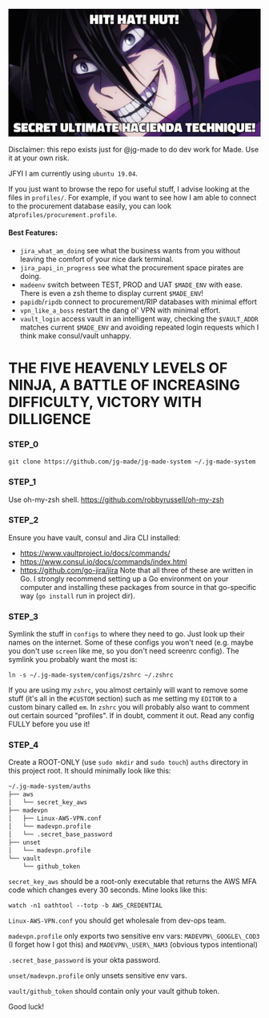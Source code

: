 ![hacienda ninja](https://github.com/jg-made/jg-made-system/blob/master/img/hacienda-ninja.png)

Disclaimer: this repo exists just for @jg-made to do dev work for Made. Use it at your own risk.

JFYI I am currently using `ubuntu 19.04`.

If you just want to browse the repo for useful stuff, I advise looking at the files in `profiles/`.
For example, if you want to see how I am able to connect to the procurement database easily, you can look at`profiles/procurement.profile`.

#### Best Features:
- `jira_what_am_doing` see what the business wants from you without leaving the comfort of your nice dark terminal.
- `jira_papi_in_progress` see what the procurement space pirates are doing.
- `madeenv` switch between TEST, PROD and UAT `$MADE_ENV` with ease. There is even a zsh theme to display current `$MADE_ENV`!
- `papidb`/`ripdb` connect to procurement/RIP databases with minimal effort
- `vpn_like_a_boss` restart the dang ol' VPN with minimal effort.
- `vault_login` access vault in an intelligent way, checking the `$VAULT_ADDR` matches current `$MADE_ENV` and avoiding repeated login requests which I think make consul/vault unhappy.

# THE FIVE HEAVENLY LEVELS OF NINJA, A BATTLE OF INCREASING DIFFICULTY, VICTORY WITH DILLIGENCE

### STEP_0
```
git clone https://github.com/jg-made/jg-made-system ~/.jg-made-system
```

### STEP_1
Use oh-my-zsh shell.
https://github.com/robbyrussell/oh-my-zsh

### STEP_2
Ensure you have vault, consul and Jira CLI installed:
- https://www.vaultproject.io/docs/commands/
- https://www.consul.io/docs/commands/index.html
- https://github.com/go-jira/jira
Note that all three of these are written in Go. I strongly recommend setting up a Go environment on your computer and installing these packages from source in that go-specific way (`go install` run in project dir).

### STEP_3
Symlink the stuff in `configs` to where they need to go. Just look up their names on the internet.
Some of these configs you won't need (e.g. maybe you don't use `screen` like me, so you don't need screenrc config).
The symlink you probably want the most is: 
```
ln -s ~/.jg-made-system/configs/zshrc ~/.zshrc
```
If you are using my `zshrc`, you almost certainly will want to remove some stuff (it's all in the `#CUSTOM` section) such as me setting my `EDITOR` to a custom binary called `em`. In `zshrc` you will probably also want to comment out certain sourced "profiles". If in doubt, comment it out.
Read any config FULLY before you use it!

### STEP_4
Create a ROOT-ONLY (use `sudo mkdir` and `sudo touch`) `auths` directory in this project root. It should minimally look like this:
```
~/.jg-made-system/auths
├── aws
│   └── secret_key_aws
├── madevpn
│   ├── Linux-AWS-VPN.conf
│   └── madevpn.profile
│   └── .secret_base_password
├── unset
│   └── madevpn.profile
└── vault
    └── github_token
```

`secret_key_aws` should be a root-only executable that returns the AWS MFA code which changes every 30 seconds.
Mine looks like this:
```
watch -n1 oathtool --totp -b AWS_CREDENTIAL
```

`Linux-AWS-VPN.conf` you should get wholesale from dev-ops team.

`madevpn.profile` only exports two sensitive env vars: `MADEVPN\_GOOGLE\_COD3` (I forget how I got this) and `MADEVPN\_USER\_NAM3` (obvious typos intentional)

`.secret_base_password` is your okta password.

`unset/madevpn.profile` only unsets sensitive env vars.

`vault/github_token` should contain only your vault github token.

Good luck!
